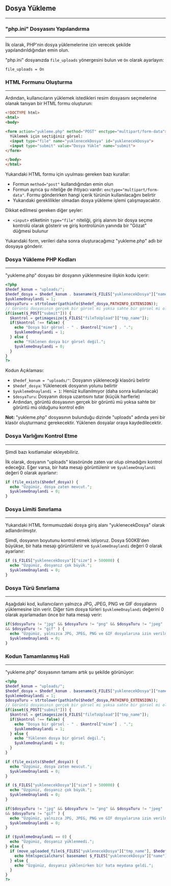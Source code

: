 ## Dosya Yükleme
---
### "php.ini" Dosyasını Yapılandırma
---
İlk olarak, PHP'nin dosya yüklemelerine izin verecek şekilde yapılandırıldığından emin olun.

"php.ini" dosyanızda `file_uploads` yönergesini bulun ve `On` olarak ayarlayın:

```TXT title:'php.ini'
file_uploads = On
```

### HTML Formunu Oluşturma
---
Ardından, kullanıcıların yüklemek istedikleri resim dosyasını seçmelerine olanak tanıyan bir HTML formu oluşturun:

```HTML title:'Dosya yükleme formu'
<!DOCTYPE html>
<html>
<body>

<form action="yukleme.php" method="POST" enctype="multipart/form-data">
  Yüklemek için seçtiğiniz görsel:
  <input type="file" name="yuklenecekDosya" id="yuklenecekDosya">
  <input type="submit" value="Dosya Yükle" name="submit">
</form>

</body>
</html>
```

Yukarıdaki HTML formu için uyulması gereken bazı kurallar:

- Formun `method="post"` kullandığından emin olun
- Formun ayrıca şu niteliğe de ihtiyacı vardır: `enctype="multipart/form-data"`. Formu gönderirken hangi içerik türünün kullanılacağını belirtir
- Yukarıdaki gereklilikler olmadan dosya yükleme işlemi çalışmayacaktır.

Dikkat edilmesi gereken diğer şeyler:

- `<input>` etiketinin `type="file"` niteliği, giriş alanını bir dosya seçme kontrolü olarak gösterir ve giriş kontrolünün yanında bir "Gözat" düğmesi bulunur

Yukarıdaki form, verileri daha sonra oluşturacağımız "yukleme.php" adlı bir dosyaya gönderir.

### Dosya Yükleme PHP Kodları
---
"yukleme.php" dosyası bir dosyanın yüklenmesine ilişkin kodu içerir:

```PHP title:'yukleme.php'
<?php
$hedef_konum = "uploads/";
$hedef_dosya = $hedef_konum . basename($_FILES["yuklenecekDosya"]["name"]);
$yuklemeOnaylandi = 1;
$dosyaTuru = strtolower(pathinfo($hedef_dosya,PATHINFO_EXTENSION));
// Görüntü dosyasının gerçek bir görsel mi yoksa sahte bir görsel mi olduğunu kontrol edin
if(isset($_POST["submit"])) {
  $kontrol = getimagesize($_FILES["fileToUpload"]["tmp_name"]);
  if($kontrol !== false) {
    echo "Dosya bir görsel - " . $kontrol["mime"] . ".";
    $yuklemeOnaylandi = 1;
  } else {
    echo "Yüklenen dosya bir görsel değil.";
    $yuklemeOnaylandi = 0;
  }
}
?>
```

Kodun Açıklaması:

- `$hedef_konum = "uploads/"`: Dosyanın yükleneceği klasörü belirtir
- `$hedef_dosya`: Yüklenecek dosyanın yolunu belirtir
- `$yuklemeOnaylandi = 1`: Henüz kullanılmıyor (daha sonra kullanılacak)
- `$dosyaTuru`: Dosyanın dosya uzantısını tutar (küçük harflerle)
- Ardından, görüntü dosyasının gerçek bir görüntü mü yoksa sahte bir görüntü mü olduğunu kontrol edin

**Not:** "yukleme.php" dosyasının bulunduğu dizinde "uploads" adında yeni bir klasör oluşturmanız gerekecektir. Yüklenen dosyalar oraya kaydedilecektir.

### Dosya Varlığını Kontrol Etme
---
Şimdi bazı kısıtlamalar ekleyebiliriz.

İlk olarak, dosyanın "uploads" klasöründe zaten var olup olmadığını kontrol edeceğiz. Eğer varsa, bir hata mesajı görüntülenir ve `$yuklemeOnaylandi` değeri 0 olarak ayarlanır:

```PHP title:'Dosya Varlığını Kontrol Et'
if (file_exists($hedef_dosya)) {
  echo "Üzgünüz, dosya zaten mevcut.";
  $yuklemeOnaylandi = 0;
}
```

### Dosya Limiti Sınırlama
---
Yukarıdaki HTML formumuzdaki dosya giriş alanı "yuklenecekDosya" olarak adlandırılmıştır.

Şimdi, dosyanın boyutunu kontrol etmek istiyoruz. Dosya 500KB'den büyükse, bir hata mesajı görüntülenir ve `$yuklemeOnaylandi` değeri 0 olarak ayarlanır:

```PHP title:'Dosya Boyutunu Kontrol Et'
if ($_FILES["yuklenecekDosya"]["size"] > 500000) {
  echo "Üzgünüz, dosyanız çok büyük.";
  $yuklemeOnaylandi = 0;
}
```

### Dosya Türü Sınırlama
---
Aşağıdaki kod, kullanıcıların yalnızca JPG, JPEG, PNG ve GIF dosyalarını yüklemesine izin verir. Diğer tüm dosya türleri `$yuklemeOnaylandi` değerini 0 olarak ayarlamadan önce bir hata mesajı verir:

```PHP title:'Dosya Türünü Kontrol Et'
if($dosyaTuru != "jpg" && $dosyaTuru != "png" && $dosyaTuru != "jpeg"
&& $dosyaTuru != "gif" ) {
  echo "Üzgünüz, yalnızca JPG, JPEG, PNG ve GIF dosyalarına izin verilmektedir.";
  $yuklemeOnaylandi = 0;
}
```

### Kodun Tamamlanmış Hali
---
"yukleme.php" dosyasının tamamı artık şu şekilde görünüyor:

```PHP title:'yukleme.php'
<?php
$hedef_konum = "uploads/";
$hedef_dosya = $hedef_konum . basename($_FILES["yuklenecekDosya"]["name"]);
$yuklemeOnaylandi = 1;
$dosyaTuru = strtolower(pathinfo($hedef_dosya,PATHINFO_EXTENSION));
// Görüntü dosyasının gerçek bir görsel mi yoksa sahte bir görsel mi olduğunu kontrol edin
if(isset($_POST["submit"])) {
  $kontrol = getimagesize($_FILES["fileToUpload"]["tmp_name"]);
  if($kontrol !== false) {
    echo "Dosya bir görsel - " . $kontrol["mime"] . ".";
    $yuklemeOnaylandi = 1;
  } else {
    echo "Yüklenen dosya bir görsel değil.";
    $yuklemeOnaylandi = 0;
  }
}

if (file_exists($hedef_dosya)) {
  echo "Üzgünüz, dosya zaten mevcut.";
  $yuklemeOnaylandi = 0;
}

if ($_FILES["yuklenecekDosya"]["size"] > 500000) {
  echo "Üzgünüz, dosyanız çok büyük.";
  $yuklemeOnaylandi = 0;
}

if($dosyaTuru != "jpg" && $dosyaTuru != "png" && $dosyaTuru != "jpeg"
&& $dosyaTuru != "gif" ) {
  echo "Üzgünüz, yalnızca JPG, JPEG, PNG ve GIF dosyalarına izin verilmektedir.";
  $yuklemeOnaylandi = 0;
}

if ($yuklemeOnaylandi == 0) {
  echo "Üzgünüz, dosyanız yüklenmedi.";
} else {
  if (move_uploaded_file($_FILES["yuklenecekDosya"]["tmp_name"], $hedef_dosya)) {
    echo htmlspecialchars( basename( $_FILES["yuklenecekDosya"]["name"])). " yüklenmiştir.";
  } else {
    echo "Üzgünüz, dosyanız yüklenirken bir hata meydana geldi.";
  }
}
?>
```